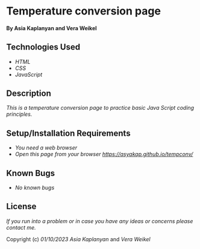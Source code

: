 # Temperature conversion page

#### By Asia Kaplanyan and Vera Weikel

## Technologies Used

* _HTML_
* _CSS_
* _JavaScript_

## Description

_This is a temperature conversion page to practice basic Java Script coding principles._

## Setup/Installation Requirements

* _You need a web browser_
* _Open this page from your browser https://asyakap.github.io/tempconv/_


## Known Bugs

* _No known bugs_


## License

_If you run into a problem or in case you have any ideas or concerns please contact me._

Copyright (c) _01/10/2023_ _Asia Kaplanyan_ and _Vera Weikel_